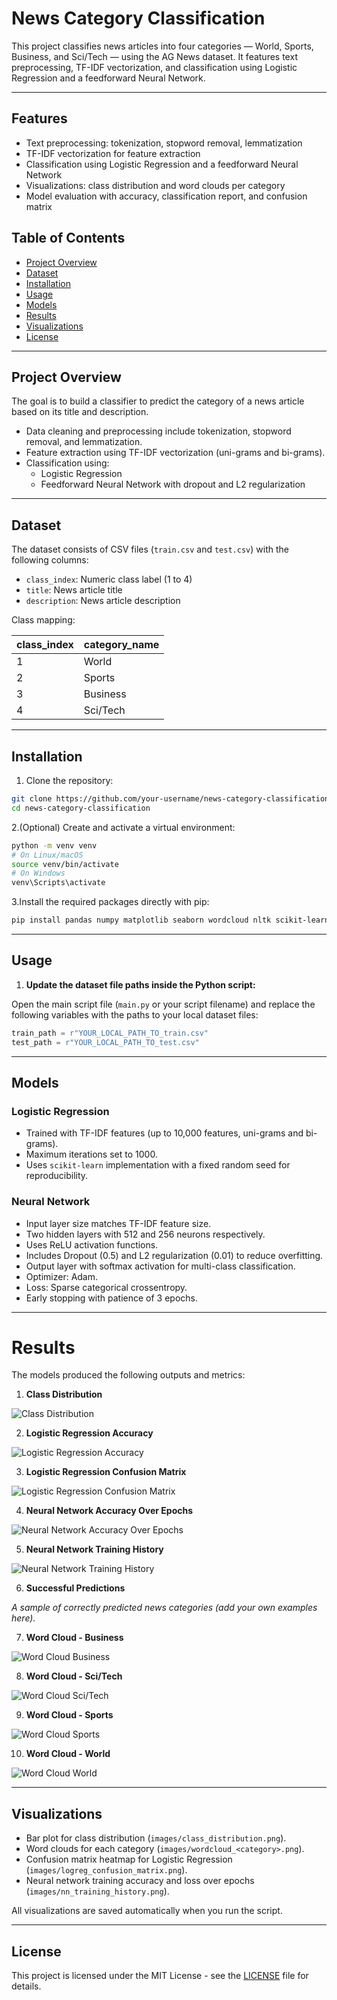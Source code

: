 # News Category Classification

This project classifies news articles into four categories — World, Sports, Business, and Sci/Tech — using the AG News dataset. It features text preprocessing, TF-IDF vectorization, and classification using Logistic Regression and a feedforward Neural Network.

---

## Features

- Text preprocessing: tokenization, stopword removal, lemmatization  
- TF-IDF vectorization for feature extraction  
- Classification using Logistic Regression and a feedforward Neural Network  
- Visualizations: class distribution and word clouds per category  
- Model evaluation with accuracy, classification report, and confusion matrix  

## Table of Contents

- [Project Overview](#project-overview)  
- [Dataset](#dataset)  
- [Installation](#installation)  
- [Usage](#usage)    
- [Models](#models)  
- [Results](#results)  
- [Visualizations](#visualizations)  
- [License](#license)  

---

## Project Overview

The goal is to build a classifier to predict the category of a news article based on its title and description.

- Data cleaning and preprocessing include tokenization, stopword removal, and lemmatization.
- Feature extraction using TF-IDF vectorization (uni-grams and bi-grams).
- Classification using:
  - Logistic Regression
  - Feedforward Neural Network with dropout and L2 regularization

---
 
## Dataset

The dataset consists of CSV files (`train.csv` and `test.csv`) with the following columns:

- `class_index`: Numeric class label (1 to 4)
- `title`: News article title
- `description`: News article description

Class mapping:

| class_index | category_name |
| ----------- | ------------- |
| 1           | World         |
| 2           | Sports        |
| 3           | Business      |
| 4           | Sci/Tech      |

---

## Installation

1. Clone the repository:

  ```bash
  git clone https://github.com/your-username/news-category-classification.git
  cd news-category-classification
  ```

2.(Optional) Create and activate a virtual environment:

  ```bash
  python -m venv venv
  # On Linux/macOS
  source venv/bin/activate
  # On Windows
  venv\Scripts\activate
  ```

3.Install the required packages directly with pip:
  ```bash
  pip install pandas numpy matplotlib seaborn wordcloud nltk scikit-learn tensorflow
  ```
---

## Usage

1. **Update the dataset file paths inside the Python script:**

Open the main script file (`main.py` or your script filename) and replace the following variables with the paths to your local dataset files:

```python
train_path = r"YOUR_LOCAL_PATH_TO_train.csv"
test_path = r"YOUR_LOCAL_PATH_TO_test.csv"
```
---

## Models

### Logistic Regression

- Trained with TF-IDF features (up to 10,000 features, uni-grams and bi-grams).
- Maximum iterations set to 1000.
- Uses `scikit-learn` implementation with a fixed random seed for reproducibility.

### Neural Network

- Input layer size matches TF-IDF feature size.
- Two hidden layers with 512 and 256 neurons respectively.
- Uses ReLU activation functions.
- Includes Dropout (0.5) and L2 regularization (0.01) to reduce overfitting.
- Output layer with softmax activation for multi-class classification.
- Optimizer: Adam.
- Loss: Sparse categorical crossentropy.
- Early stopping with patience of 3 epochs.

---

# Results

The models produced the following outputs and metrics:

1. **Class Distribution**

![Class Distribution](images/class_distribution.png)

2. **Logistic Regression Accuracy**

![Logistic Regression Accuracy](images/Logistic_Regretion_Acuracy.png)

3. **Logistic Regression Confusion Matrix**

![Logistic Regression Confusion Matrix](images/logreg_confusion_matrix.png)

4. **Neural Network Accuracy Over Epochs**

![Neural Network Accuracy Over Epochs](images/NN_Acuracy_With_Epochs.png)

5. **Neural Network Training History**

![Neural Network Training History](images/nn_training_history.png)

6. **Successful Predictions**

_A sample of correctly predicted news categories (add your own examples here)._

7. **Word Cloud - Business**

![Word Cloud Business](images/wordcloud_Business.png)

8. **Word Cloud - Sci/Tech**

![Word Cloud Sci/Tech](images/wordcloud_Sci_Tech.png)

9. **Word Cloud - Sports**

![Word Cloud Sports](images/wordcloud_Sports.png)

10. **Word Cloud - World**

![Word Cloud World](images/wordcloud_World.png)

---

## Visualizations

- Bar plot for class distribution (`images/class_distribution.png`).
- Word clouds for each category (`images/wordcloud_<category>.png`).
- Confusion matrix heatmap for Logistic Regression (`images/logreg_confusion_matrix.png`).
- Neural network training accuracy and loss over epochs (`images/nn_training_history.png`).

All visualizations are saved automatically when you run the script.

---

## License

This project is licensed under the MIT License - see the [LICENSE](LICENSE) file for details.







